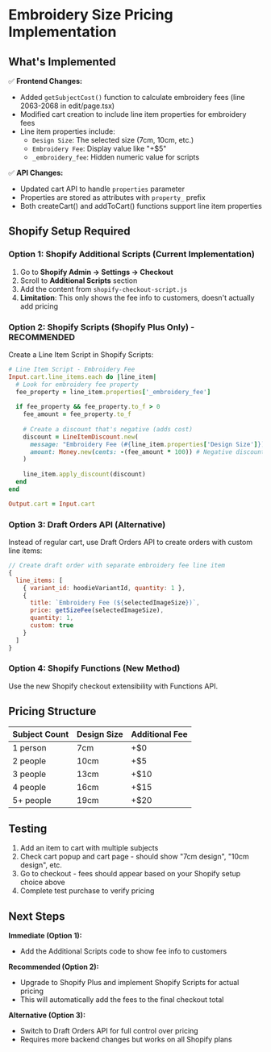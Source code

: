 # Embroidery Size Pricing Implementation

## What's Implemented

✅ **Frontend Changes:**
- Added `getSubjectCost()` function to calculate embroidery fees (line 2063-2068 in edit/page.tsx)
- Modified cart creation to include line item properties for embroidery fees
- Line item properties include:
  - `Design Size`: The selected size (7cm, 10cm, etc.)
  - `Embroidery Fee`: Display value like "+$5" 
  - `_embroidery_fee`: Hidden numeric value for scripts

✅ **API Changes:**
- Updated cart API to handle `properties` parameter
- Properties are stored as attributes with `property_` prefix
- Both createCart() and addToCart() functions support line item properties

## Shopify Setup Required

### Option 1: Shopify Additional Scripts (Current Implementation)
1. Go to **Shopify Admin → Settings → Checkout**
2. Scroll to **Additional Scripts** section
3. Add the content from `shopify-checkout-script.js`
4. **Limitation**: This only shows the fee info to customers, doesn't actually add pricing

### Option 2: Shopify Scripts (Shopify Plus Only) - RECOMMENDED
Create a Line Item Script in Shopify Scripts:

```ruby
# Line Item Script - Embroidery Fee
Input.cart.line_items.each do |line_item|
  # Look for embroidery fee property
  fee_property = line_item.properties['_embroidery_fee']
  
  if fee_property && fee_property.to_f > 0
    fee_amount = fee_property.to_f
    
    # Create a discount that's negative (adds cost)
    discount = LineItemDiscount.new(
      message: "Embroidery Fee (#{line_item.properties['Design Size']})",
      amount: Money.new(cents: -(fee_amount * 100)) # Negative discount = added fee
    )
    
    line_item.apply_discount(discount)
  end
end

Output.cart = Input.cart
```

### Option 3: Draft Orders API (Alternative)
Instead of regular cart, use Draft Orders API to create orders with custom line items:

```javascript
// Create draft order with separate embroidery fee line item
{
  line_items: [
    { variant_id: hoodieVariantId, quantity: 1 },
    { 
      title: `Embroidery Fee (${selectedImageSize})`,
      price: getSizeFee(selectedImageSize),
      quantity: 1,
      custom: true
    }
  ]
}
```

### Option 4: Shopify Functions (New Method)
Use the new Shopify checkout extensibility with Functions API.

## Pricing Structure

| Subject Count | Design Size | Additional Fee |
|---------------|-------------|----------------|
| 1 person      | 7cm         | +$0           |
| 2 people      | 10cm        | +$5           |
| 3 people      | 13cm        | +$10          |
| 4 people      | 16cm        | +$15          |
| 5+ people     | 19cm        | +$20          |

## Testing

1. Add an item to cart with multiple subjects
2. Check cart popup and cart page - should show "7cm design", "10cm design", etc.
3. Go to checkout - fees should appear based on your Shopify setup choice above
4. Complete test purchase to verify pricing

## Next Steps

**Immediate (Option 1):**
- Add the Additional Scripts code to show fee info to customers

**Recommended (Option 2):**  
- Upgrade to Shopify Plus and implement Shopify Scripts for actual pricing
- This will automatically add the fees to the final checkout total

**Alternative (Option 3):**
- Switch to Draft Orders API for full control over pricing
- Requires more backend changes but works on all Shopify plans